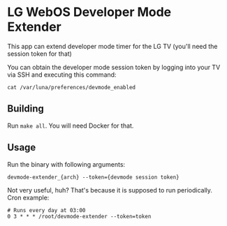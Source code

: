 # LG WebOS Developer Mode Extender
This app can extend developer mode timer for the LG TV (you'll need the session token for that)

You can obtain the developer mode session token by logging into your TV via SSH and executing this command:

```shell
cat /var/luna/preferences/devmode_enabled
```

## Building

Run `make all`. You will need Docker for that.

## Usage

Run the binary with following arguments:

```shell
devmode-extender_{arch} --token={devmode session token}
```

Not very useful, huh? That's because it is supposed to run periodically.
Cron example:

```shell
# Runs every day at 03:00
0 3 * * * /root/devmode-extender --token=token
```
